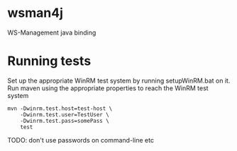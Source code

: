 # wsman4j
WS-Management java binding

# Running tests

Set up the appropriate WinRM test system by running setupWinRM.bat on it.
Run maven using the appropriate properties to reach the WinRM test system

    mvn -Dwinrm.test.host=test-host \
        -Dwinrm.test.user=TestUser \
        -Dwinrm.test.pass=somePass \
        test

TODO: don't use passwords on command-line etc
